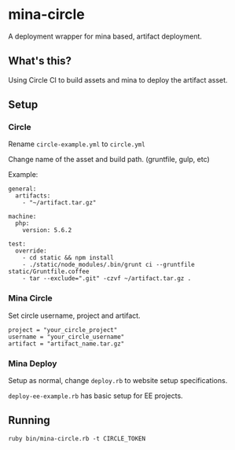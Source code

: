 # mina-circle
A deployment wrapper for mina based, artifact deployment. 

## What's this?

Using Circle CI to build assets and mina to deploy the artifact asset.

## Setup

### Circle

Rename `circle-example.yml` to `circle.yml` 

Change name of the asset and build path.  (gruntfile, gulp, etc)

Example: 
```
general:
  artifacts:
    - "~/artifact.tar.gz"

machine:
  php:
    version: 5.6.2

test:
  override:
    - cd static && npm install
    - ./static/node_modules/.bin/grunt ci --gruntfile static/Gruntfile.coffee
    - tar --exclude=".git" -czvf ~/artifact.tar.gz .
```

### Mina Circle

Set circle username, project and artifact. 

    project = "your_circle_project"
    username = "your_circle_username"
    artifact = "artifact_name.tar.gz"


### Mina Deploy

Setup as normal, change `deploy.rb` to website setup specifications.

`deploy-ee-example.rb` has basic setup for EE projects.

## Running

`ruby bin/mina-circle.rb -t CIRCLE_TOKEN`
